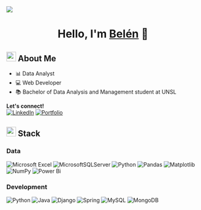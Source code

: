 <img src="https://i.imgur.com/TjF43Q8.gif">

<h1 align="center">Hello, I'm <a href="https://linkedin.com/in/belengimenez">Belén</a> 👋</h1>

## <img src="https://i.imgur.com/UkMnRQ4.gif" width ="25"><b> About Me</b>

- 📊 Data Analyst
- 💻 Web Developer
- 📚 Bachelor of Data Analysis and Management student at UNSL

<b>Let's connect!</b><br>
[![LinkedIn](https://img.shields.io/badge/linkedin-%230077B5.svg?style=for-the-badge&logo=linkedin&logoColor=white)](https://www.linkedin.com/in/belengimenez/)
[![Portfolio](https://img.shields.io/badge/PORTFOLIO-924BB4?style=for-the-badge)](https://belenrb.netlify.app/)

## <img src="https://i.imgur.com/VzwPbwF.gif" width ="25"><b> Stack</b>
### Data

![Microsoft Excel](https://img.shields.io/badge/Microsoft_Excel-217346?style=for-the-badge&logo=microsoft-excel&logoColor=white)
![MicrosoftSQLServer](https://img.shields.io/badge/Microsoft%20SQL%20Server-CC2927?style=for-the-badge&logo=microsoft%20sql%20server&logoColor=white)
![Python](https://img.shields.io/badge/python-3670A0?style=for-the-badge&logo=python&logoColor=ffdd54)
![Pandas](https://img.shields.io/badge/pandas-%23150458.svg?style=for-the-badge&logo=pandas&logoColor=white)
![Matplotlib](https://img.shields.io/badge/Matplotlib-%23ffffff.svg?style=for-the-badge&logo=Matplotlib&logoColor=black)
![NumPy](https://img.shields.io/badge/numpy-%23013243.svg?style=for-the-badge&logo=numpy&logoColor=white)
![Power Bi](https://img.shields.io/badge/power_bi-F2C811?style=for-the-badge&logo=powerbi&logoColor=black)

### Development

![Python](https://img.shields.io/badge/python-3670A0?style=for-the-badge&logo=python&logoColor=ffdd54)
![Java](https://img.shields.io/badge/java-%23ED8B00.svg?style=for-the-badge&logo=openjdk&logoColor=white)
![Django](https://img.shields.io/badge/django-%23092E20.svg?style=for-the-badge&logo=django&logoColor=white)
![Spring](https://img.shields.io/badge/spring-%236DB33F.svg?style=for-the-badge&logo=spring&logoColor=white)
![MySQL](https://img.shields.io/badge/mysql-%2300f.svg?style=for-the-badge&logo=mysql&logoColor=white)
![MongoDB](https://img.shields.io/badge/MongoDB-%234ea94b.svg?style=for-the-badge&logo=mongodb&logoColor=white)





<!---
SBelenB/SBelenB is a ✨ special ✨ repository because its `README.md` (this file) appears on your GitHub profile.
You can click the Preview link to take a look at your changes.
--->
